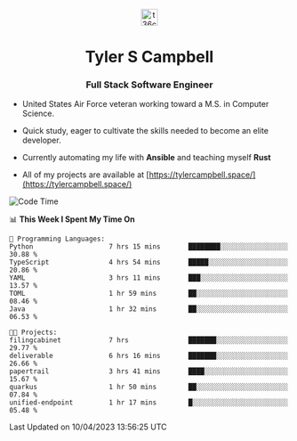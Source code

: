 <p align="center">
<a href="https://www.linkedin.com/in/t36campbell" target="blank"><img align="center" src="https://ik.imagekit.io/t36campbell/Portfolio/linkedin.png.original_m8bbGgPh6.png" alt="t36campbell" height="30" width="30" /></a>
</p>
<h1 align="center">Tyler S Campbell</h1>
<h3 align="center">Full Stack Software Engineer</h3>

* United States Air Force veteran working toward a M.S. in Computer Science.

* Quick study, eager to cultivate the skills needed to become an elite developer.

* Currently automating my life with **Ansible** and teaching myself **Rust**

* All of my projects are available at [https://tylercampbell.space/](https://tylercampbell.space/)

<!--START_SECTION:waka-->
![Code Time](http://img.shields.io/badge/Code%20Time-2%2C377%20hrs%2058%20mins-blue)

📊 **This Week I Spent My Time On** 

```text
💬 Programming Languages: 
Python                   7 hrs 15 mins       ████████░░░░░░░░░░░░░░░░░   30.88 % 
TypeScript               4 hrs 54 mins       █████░░░░░░░░░░░░░░░░░░░░   20.86 % 
YAML                     3 hrs 11 mins       ███░░░░░░░░░░░░░░░░░░░░░░   13.57 % 
TOML                     1 hr 59 mins        ██░░░░░░░░░░░░░░░░░░░░░░░   08.46 % 
Java                     1 hr 32 mins        ██░░░░░░░░░░░░░░░░░░░░░░░   06.53 % 

🐱‍💻 Projects: 
filingcabinet            7 hrs               ███████░░░░░░░░░░░░░░░░░░   29.77 % 
deliverable              6 hrs 16 mins       ███████░░░░░░░░░░░░░░░░░░   26.66 % 
papertrail               3 hrs 41 mins       ████░░░░░░░░░░░░░░░░░░░░░   15.67 % 
quarkus                  1 hr 50 mins        ██░░░░░░░░░░░░░░░░░░░░░░░   07.84 % 
unified-endpoint         1 hr 17 mins        █░░░░░░░░░░░░░░░░░░░░░░░░   05.48 % 
```


 Last Updated on 10/04/2023 13:56:25 UTC
<!--END_SECTION:waka-->
